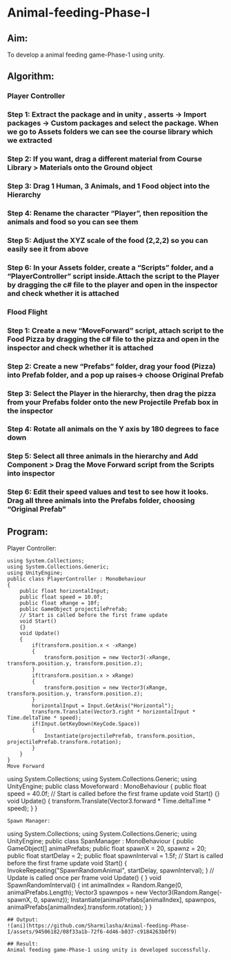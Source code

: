 # Animal-feeding-Phase-I

## Aim: 
To develop a animal feeding game-Phase-1 using unity.

## Algorithm:

### Player Controller
### Step 1: Extract the package and in unity , asserts -> Import packages -> Custom packages and select the package. When we go to Assets folders we can see the course library which we extracted
### Step 2: If you want, drag a different material from Course Library > Materials onto the Ground object
### Step 3: Drag 1 Human, 3 Animals, and 1 Food object into the Hierarchy
### Step 4: Rename the character “Player”, then reposition the animals and food so you can see them
### Step 5: Adjust the XYZ scale of the food (2,2,2) so you can easily see it from above
### Step 6: In your Assets folder, create a “Scripts” folder, and a “PlayerController” script inside.Attach the script to the Player by dragging the c# file to the player and open in the inspector and check whether it is attached

### Flood Flight
### Step 1: Create a new “MoveForward” script, attach script to the Food Pizza by dragging the c# file to the pizza and open in the inspector and check whether it is attached
### Step 2: Create a new “Prefabs” folder, drag your food (Pizza) into Prefab folder, and a pop up raises-> choose Original Prefab
### Step 3: Select the Player in the hierarchy, then drag the pizza from your Prefabs folder onto the new Projectile Prefab box in the inspector
### Step 4: Rotate all animals on the Y axis by 180 degrees to face down
### Step 5: Select all three animals in the hierarchy and Add Component > Drag the Move Forward script from the Scripts into inspector
### Step 6: Edit their speed values and test to see how it looks. Drag all three animals into the Prefabs folder, choosing “Original Prefab”

## Program:
Player Controller:
~~~
using System.Collections;
using System.Collections.Generic;
using UnityEngine;
public class PlayerController : MonoBehaviour
{
    public float horizontalInput;
    public float speed = 10.0f;
    public float xRange = 10f;
    public GameObject projectilePrefab;
    // Start is called before the first frame update
    void Start()
    {}
    void Update()
    {
        if(transform.position.x < -xRange)
        {
            transform.position = new Vector3(-xRange, transform.position.y, transform.position.z);
        }
        if(transform.position.x > xRange)
        {
            transform.position = new Vector3(xRange, transform.position.y, transform.position.z);
        }
        horizontalInput = Input.GetAxis("Horizontal");
        transform.Translate(Vector3.right * horizontalInput * Time.deltaTime * speed);
        if(Input.GetKeyDown(KeyCode.Space))
        {
            Instantiate(projectilePrefab, transform.position, projectilePrefab.transform.rotation);
        }
    }
}
Move Forward
~~~
using System.Collections;
using System.Collections.Generic;
using UnityEngine;
public class Moveforward : MonoBehaviour
{
    public float speed = 40.0f;
    // Start is called before the first frame update
    void Start()
    {}
    void Update()
    {
        transform.Translate(Vector3.forward * Time.deltaTime * speed);
    }
}
~~~
Spawn Manager:
~~~
using System.Collections;
using System.Collections.Generic;
using UnityEngine;
public class SpanManager : MonoBehaviour
{
    public GameObject[] animalPrefabs;
    public float spawnX = 20, spawnz = 20;
    public float startDelay = 2;
    public float spawnInterval = 1.5f;
    // Start is called before the first frame update
    void Start()
    {
        InvokeRepeating("SpawnRandomAnimal", startDelay, spawnInterval); 
    }
    // Update is called once per frame
    void Update()
    {
    }
    void SpawnRandomInterval()
    {
        int animalIndex = Random.Range(0, animalPrefabs.Length);
        Vector3 spawnpos = new Vector3(Random.Range(-spawnX, 0, spawnz));
        Instantiate(animalPrefabs[animalIndex], spawnpos, animalPrefabs[animalIndex].transform.rotation);
    }
}
~~~
## Output:
![ani](https://github.com/Sharmilasha/Animal-feeding-Phase-I/assets/94506182/08f33a1b-72f6-4d46-b037-c9184263b0f9)

## Result:
Animal feeding game-Phase-1 using unity is developed successfully.
